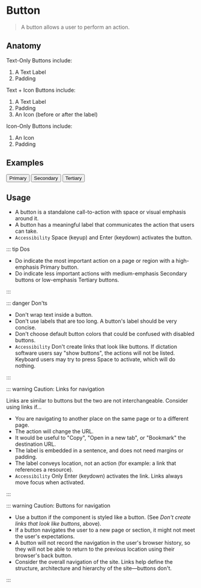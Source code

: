 # Button

> A button allows a user to perform an action.

## Anatomy

Text-Only Buttons include:

1. A Text Label
2. Padding

Text + Icon Buttons include:

1. A Text Label
2. Padding
3. An Icon (before or after the label)

Icon-Only Buttons include:

1. An Icon
2. Padding

## Examples

<button class="button button--primary">Primary</button>
<button class="button button--secondary">Secondary</button>
<button class="button button--tertiary">Tertiary</button>

## Usage

- A button is a standalone call-to-action with space or visual emphasis around it.
- A button has a meaningful label that communicates the action that users can take.
- `Accessibility` Space (keyup) and Enter (keydown) activates the button.

::: tip Dos

- Do indicate the most important action on a page or region with a high-emphasis Primary button.
- Do indicate less important actions with medium-emphasis Secondary buttons or low-emphasis Tertiary buttons.

:::

::: danger Don'ts

- Don't wrap text inside a button.
- Don't use labels that are too long. A button's label should be very concise.
- Don't choose default button colors that could be confused with disabled buttons.
- `Accessibility` Don't create links that look like buttons. If dictation software users say "show buttons", the actions will not be listed. Keyboard users may try to press Space to activate, which will do nothing.

:::

::: warning Caution: Links for navigation

Links are similar to buttons but the two are not interchangeable. Consider using links if...

- You are navigating to another place on the same page or to a different page.
- The action will change the URL.
- It would be useful to "Copy", "Open in a new tab", or "Bookmark" the destination URL.
- The label is embedded in a sentence, and does not need margins or padding.
- The label conveys location, not an action (for example: a link that references a resource).
- `Accessibility` Only Enter (keydown) activates the link. Links always move focus when activated.

:::

::: warning Caution: Buttons for navigation

- Use a button if the component is styled like a button. (See _Don't create links that look like buttons_, above).
- If a button navigates the user to a new page or section, it might not meet the user's expectations.
- A button will not record the navigation in the user's browser history, so they will not be able to return to the previous location using their browser's back button.
- Consider the overall navigation of the site. Links help define the structure, architecture and hierarchy of the site&mdash;buttons don't.

:::

<style lang="scss">
@import '~@nds/core/src/components/button/index';
</style>
